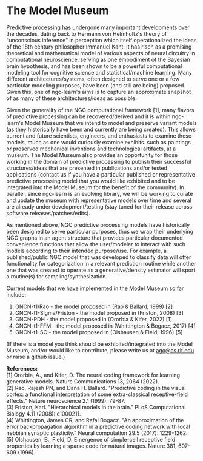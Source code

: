 # The Model Museum

Predictive processing has undergone many important developments over the decades,
dating back to Hermann von Helmholtz's theory of  “unconscious inference”
in perception which itself operationalized the ideas of the 18th century philosopher
Immanuel Kant. It has risen as a promising theoretical and mathematical model
of various aspects of neural circuitry in computational neuroscience, serving
as one embodiment of the Bayesian brain hypothesis, and has been shown to be a
powerful computational modeling tool for cognitive science and
statistical/machine learning. Many different architectures/systems, often designed to serve
one or a few particular modeling purposes, have been (and still are being) proposed.
Given this, one of ngc-learn's aims is to capture an approximate snapshot of as many
of these architectures/ideas as possible.

Given the generality of the NGC computational framework [1], many
flavors of predictive processing can be recovered/derived and it is within
ngc-learn's Model Museum that we intend to model and preserve variant
models (as they historically have been and currently are being created). This
allows current and future scientists, engineers, and enthusiasts to examine
these models, much as one would curiously examine exhibits. such as paintings
or preserved mechanical inventions and technological artifacts, at a museum.
The Model Museum also provides an opportunity for those working in the domain
of predictive processing to publish their successful structures/ideas that are
presented in publications and/or tested applications (contact us if you have a
particular published or representative predictive processing model that you
would like exhibited and to be integrated into the Model Museum for the benefit
of the community).
In parallel, since ngc-learn is an evolving library, we will be working to
curate and update the museum with representative models over time
and several are already under development/testing (stay tuned for their release
across software releases/patches/edits).

As mentioned above, NGC predictive processing models have historically been
designed to serve particular purposes, thus we wrap their underlying NGC graphs
in an agent structure that provides particular documented convenience functions
that allow the user/modeler to interact with such models according to their
intended purpose/use. For example, a published/public NGC model that was
developed to classify data will offer functionality for categorization in a
relevant prediction routine while another one that was created to operate as
a generative/density estimator will sport a routine(s) for sampling/synthesization.

Current models that we have implemented in the Model Museum so far include:
1. GNCN-t1/Rao - the model proposed in (Rao &amp; Ballard, 1999) [2]
2. GNCN-t1-Sigma/Friston - the model proposed in (Friston, 2008) [3]
3. GNCN-PDH - the model proposed in (Ororbia &amp; Kifer, 2022) [1]
4. GNCN-t1-FFM - the model proposed in (Whittington &amp; Bogacz, 2017) [4]
5. GNCN-t1-SC - the model proposed in (Olshausen &amp; Field, 1996) [5]

(If there is a model you think should be exhibited/integrated into the Model
Museum, and/or would like to contribute, please write us at ago@cs.rit.edu or
raise a github issue.)


**References:** <br>
[1] Ororbia, A., and Kifer, D. The neural coding framework for learning
generative models. Nature Communications 13, 2064 (2022). <br>
[2] Rao, Rajesh PN, and Dana H. Ballard. "Predictive coding in the visual cortex:
a functional interpretation of some extra-classical receptive-field effects."
Nature neuroscience 2.1 (1999): 79-87. <br>
[3] Friston, Karl. "Hierarchical models in the brain." PLoS Computational
Biology 4.11 (2008): e1000211. <br>
[4] Whittington, James CR, and Rafal Bogacz. "An approximation of the error
backpropagation algorithm in a predictive coding network with local hebbian
synaptic plasticity." Neural computation 29.5 (2017): 1229-1262. <br>
[5] Olshausen, B., Field, D. Emergence of simple-cell receptive field properties
by learning a sparse code for natural images. Nature 381, 607–609 (1996).
